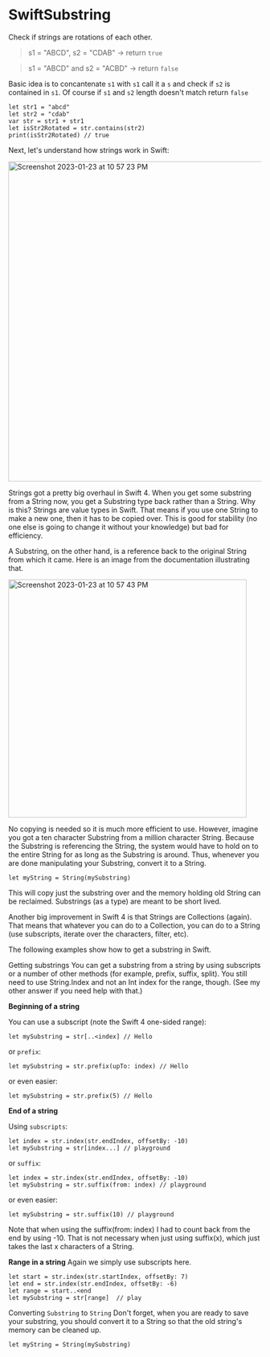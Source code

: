 # SwiftSubstring

Check if strings are rotations of each other. 

> s1 = "ABCD", s2 = "CDAB" -> return `true`

> s1 = "ABCD" and s2 = "ACBD" -> return `false`

Basic idea is to concantenate `s1` with `s1` call it a `s` and check if `s2` is contained in `s1`. Of course if `s1` and `s2` length doesn't match return `false`  

```
let str1 = "abcd"
let str2 = "cdab"
var str = str1 + str1
let isStr2Rotated = str.contains(str2)
print(isStr2Rotated) // true
```

Next, let's understand how strings work in Swift:


<img width="637" alt="Screenshot 2023-01-23 at 10 57 23 PM" src="https://user-images.githubusercontent.com/1192700/214230266-e8df109e-878f-4b5e-afde-7933ed86c959.png">


Strings got a pretty big overhaul in Swift 4. When you get some substring from a String now, you get a Substring type back rather than a String. Why is this? Strings are value types in Swift. That means if you use one String to make a new one, then it has to be copied over. This is good for stability (no one else is going to change it without your knowledge) but bad for efficiency.

A Substring, on the other hand, is a reference back to the original String from which it came. Here is an image from the documentation illustrating that.

<img width="474" alt="Screenshot 2023-01-23 at 10 57 43 PM" src="https://user-images.githubusercontent.com/1192700/214230303-3bac434c-bf67-4300-82e5-a1f67275000e.png">

No copying is needed so it is much more efficient to use. However, imagine you got a ten character Substring from a million character String. Because the Substring is referencing the String, the system would have to hold on to the entire String for as long as the Substring is around. Thus, whenever you are done manipulating your Substring, convert it to a String.

```
let myString = String(mySubstring)
```
This will copy just the substring over and the memory holding old String can be reclaimed. Substrings (as a type) are meant to be short lived.

Another big improvement in Swift 4 is that Strings are Collections (again). That means that whatever you can do to a Collection, you can do to a String (use subscripts, iterate over the characters, filter, etc).

The following examples show how to get a substring in Swift.

Getting substrings
You can get a substring from a string by using subscripts or a number of other methods (for example, prefix, suffix, split). You still need to use String.Index and not an Int index for the range, though. (See my other answer if you need help with that.)

**Beginning of a string**

You can use a subscript (note the Swift 4 one-sided range):

```let index = str.index(str.startIndex, offsetBy: 5)
let mySubstring = str[..<index] // Hello
```

or `prefix`:
```let index = str.index(str.startIndex, offsetBy: 5)
let mySubstring = str.prefix(upTo: index) // Hello
```
or even easier:

```let mySubstring = str.prefix(5) // Hello ```

**End of a string**

Using `subscripts`:
```
let index = str.index(str.endIndex, offsetBy: -10)
let mySubstring = str[index...] // playground
```

or `suffix`:
```
let index = str.index(str.endIndex, offsetBy: -10)
let mySubstring = str.suffix(from: index) // playground
```

or even easier:
```
let mySubstring = str.suffix(10) // playground
```
Note that when using the suffix(from: index) I had to count back from the end by using -10. That is not necessary when just using suffix(x), which just takes the last x characters of a String.

**Range in a string**
Again we simply use subscripts here.

```
let start = str.index(str.startIndex, offsetBy: 7)
let end = str.index(str.endIndex, offsetBy: -6)
let range = start..<end
let mySubstring = str[range]  // play
```

Converting `Substring` to `String`
Don't forget, when you are ready to save your substring, you should convert it to a String so that the old string's memory can be cleaned up.

```
let myString = String(mySubstring)
```
